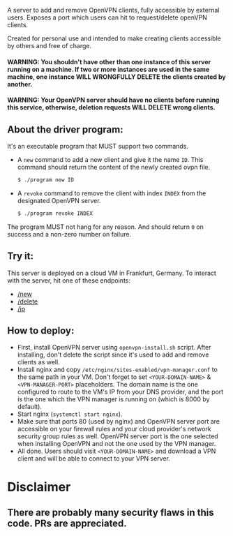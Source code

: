 A server to add and remove OpenVPN clients, fully accessible by external users.
Exposes a port which users can hit to request/delete openVPN clients.

Created for personal use and intended to make creating clients accessible by others and free of charge.

#### WARNING: You shouldn't have other than one instance of this server running on a machine. If two or more instances are used in the same machine, one instance **WILL WRONGFULLY DELETE** the clients created by another.
#### WARNING: Your OpenVPN server should have no clients before running this service, otherwise, deletion requests **WILL DELETE** wrong clients.

## About the driver program:
It's an executable program that MUST support two commands.

- A `new` command to add a new client and give it the name `ID`. This command should return the content of the newly created ovpn file.
  ```bash
  $ ./program new ID
  ```
- A `revoke` command to remove the client with index `INDEX` from the designated OpenVPN server.
  ```bash
  $ ./program revoke INDEX
  ```
The program MUST not hang for any reason. And should return `0` on success and a non-zero number on failure.

## Try it:
This server is deployed on a cloud VM in Frankfurt, Germany.
To interact with the server, hit one of these endpoints:
- [/new](http://vpn.mariocynicys.cf/new)
- [/delete](http://vpn.mariocynicys.cf/delete)
- [/ip](http://vpn.mariocynicys.cf/ip)

## How to deploy:
- First, install OpenVPN server using `openvpn-install.sh` script. After installing, don't delete the script since it's used to add and remove clients as well.
- Install nginx and copy `/etc/nginx/sites-enabled/vpn-manager.conf` to the same path in your VM. Don't forget to set `<YOUR-DOMAIN-NAME>` & `<VPN-MANAGER-PORT>` placeholders. The domain name is the one configured to route to the VM's IP from your DNS provider, and the port is the one which the VPN manager is running on (which is 8000 by default).
- Start nginx (`systemctl start nginx`).
- Make sure that ports 80 (used by nginx) and OpenVPN server port are accessible on your firewall rules and your cloud provider's network security group rules as well. OpenVPN server port is the one selected when installing OpenVPN and not the one used by the VPN manager.
- All done. Users should visit `<YOUR-DOMAIN-NAME>` and download a VPN client and will be able to connect to your VPN server.

# Disclaimer
## There are probably many security flaws in this code. PRs are appreciated.
